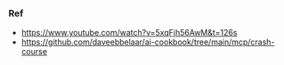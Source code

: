 ### Ref
- https://www.youtube.com/watch?v=5xqFjh56AwM&t=126s
- https://github.com/daveebbelaar/ai-cookbook/tree/main/mcp/crash-course